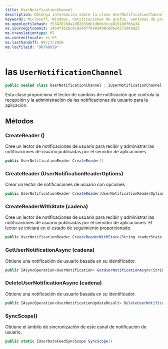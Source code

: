 ```yaml
---
title: UserNotificationChannel
description: Obtenga información sobre la clase UserNotificationChannel. Esta clase administra el ciclo de vida de las notificaciones de usuario.
keywords: Microsoft, Windows, notificaciones de grafos, ventanas de procedimientos
ms.openlocfilehash: f5347878da2d82035db1dbb63cca015180f66a34
ms.sourcegitcommit: 14b4f362bc0c924dff6493490c80624273d49d23
ms.translationtype: MT
ms.contentlocale: es-ES
ms.lasthandoff: 09/17/2020
ms.locfileid: "90760939"
---
```

# <a name="class-usernotificationchannel"></a>las `UserNotificationChannel`

```C#
public sealed class UserNotificationChannel : IUserNotificationChannel
```

Esta clase proporciona el lector de cambios de notificación que controla la recepción y la administración de las notificaciones de usuario para la aplicación. 

## <a name="methods"></a>Métodos

### <a name="createreader"></a>CreateReader () 
Cree un lector de notificaciones de usuario para recibir y administrar las notificaciones de usuario publicadas por el servidor de aplicaciones.
```C#
public UserNotificationReader CreateReader()
```

### <a name="createreaderusernotificationreaderoptions"></a>CreateReader (UserNotificationReaderOptions) 
Crear un lector de notificaciones de usuario con opciones 
```C#
public UserNotificationReader CreateReader(UserNotificationReaderOptions options)
```

### <a name="createreaderwithstatestring"></a>CreateReaderWithState (cadena) 
Cree un lector de notificaciones de usuario para recibir y administrar las notificaciones de usuario publicadas por el servidor de aplicaciones. El lector se iniciará en el estado de seguimiento proporcionado. 
```C#
public UserNotificationReader CreateReaderWithState(String readerState)
```

### <a name="getusernotificationasyncstring"></a>GetUserNotificationAsync (cadena)
Obtiene una notificación de usuario basada en su identificador. 
```C#
public IAsyncOperation<UserNotification> GetUserNotificationAsync(String notificationId)
```

### <a name="deleteusernotificationasyncstring"></a>DeleteUserNotificationAsync (cadena)
Obtiene una notificación de usuario basada en su identificador. 
```C#
public IAsyncOperation<UserNotificationUpdateResult> DeleteUserNotificationAsync(String notificationId)
```

### <a name="syncscope"></a>SyncScope()
Obtiene el ámbito de sincronización de este canal de notificación de usuario.
```C#
public static IUserDataFeedSyncScope SyncScope()
```